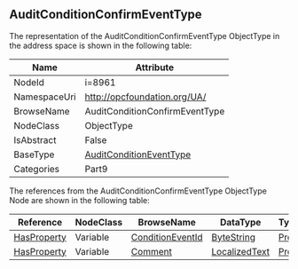 <!-- objecttype -->
## AuditConditionConfirmEventType
  
<!-- end of text -->
The representation of the AuditConditionConfirmEventType ObjectType in the address space is shown in the following table:  

|Name|Attribute|
|---|---|
|NodeId|i=8961|
|NamespaceUri|http://opcfoundation.org/UA/|
|BrowseName|AuditConditionConfirmEventType|
|NodeClass|ObjectType|
|IsAbstract|False|
|BaseType|[AuditConditionEventType](../../../Part9/ObjectTypes/AuditConditionEventType/readme.md)|
|Categories|Part9|

The references from the AuditConditionConfirmEventType ObjectType Node are shown in the following table:  

|Reference|NodeClass|BrowseName|DataType|TypeDefinition|ModellingRule|
|---|---|---|---|---|---|
|[HasProperty](../../../Part3/ReferenceTypes/HasProperty/readme.md)|Variable|[ConditionEventId](#ConditionEventId)|[ByteString](../../../Part3/DataTypes/ByteString/readme.md)|[PropertyType](../../Part5/VariableTypes/PropertyType/readme.md)|[Mandatory](../../Objects/Mandatory/readme.md)|
|[HasProperty](../../../Part3/ReferenceTypes/HasProperty/readme.md)|Variable|[Comment](#Comment)|[LocalizedText](../../../Part3/DataTypes/LocalizedText/readme.md)|[PropertyType](../../Part5/VariableTypes/PropertyType/readme.md)|[Mandatory](../../Objects/Mandatory/readme.md)|


